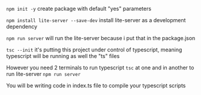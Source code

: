`npm init -y` create package with default "yes" parameters

`npm install lite-server --save-dev`  install lite-server as a development dependency

`npm run server` will run the lite-server because i put that in the package.json

`tsc --init` it's putting this project under control of typescript, meaning typescript will be running as well the "ts" files


However you need 2 terminals to run typescript `tsc` at one and in another to run lite-server `npm run server`


You will be writing code in index.ts file to compile your typescript scripts